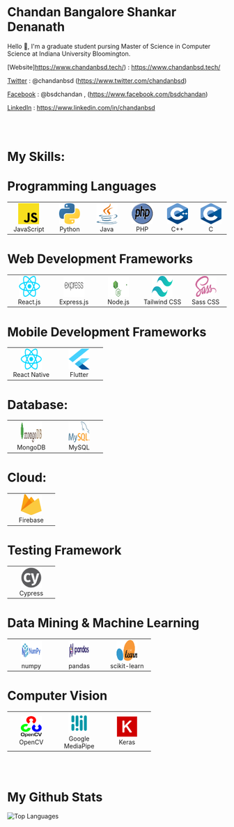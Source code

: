 # Chandan Bangalore Shankar Denanath

Hello 👋, I'm a graduate student pursing Master of Science in Computer Science at Indiana University Bloomington.

[Website]https://www.chandanbsd.tech/) : https://www.chandanbsd.tech/

[Twitter](https://www.twitter.com/chandanbsd) : @chandanbsd (https://www.twitter.com/chandanbsd)

[Facebook](https://www.facebook.com/bsdchandan) : @bsdchandan , (https://www.facebook.com/bsdchandan)

[LinkedIn](https://www.linkedin.com/in/chandanbsd) : https://www.linkedin.com/in/chandanbsd

<br>
<br>
<h1>My Skills:
<br><br>
Programming Languages</h1>

<table>
<tr>
<td align="center" width="96">
<img
src="./img/js.svg"
width="48"
height="48"
alt="JavaScript"
/>
<br />JavaScript
</td>

<td align="center" width="96">
<img
src="./img/python.svg"
width="48"
height="48"
alt="Python"
/>
<br />Python
</td>

<td align="center" width="96">
<img
src="./img/java.svg"
width="48"
height="48"
alt="Java"
/>
<br />Java
</td>

<td align="center" width="96">
<img
src="./img/php.svg"
width="48"
height="48"
alt="PHP"
/>
<br />PHP
</td>

<td align="center" width="96">
<img
src="./img/c++.svg"
width="48"
height="48"
alt="C++"
/>
<br />C++
</td>

<td align="center" width="96">
<img
src="./img/c.svg"
width="48"
height="48"
alt="C"
/>
<br />C
</td>
</tr>
</table>

<h1>Web Development Frameworks</h1>
<table>
<tr>
<td align="center" width="96">
<img
src="./img/react.svg"
width="48"
height="48"
alt="React.js"
/>
<br />React.js
</td>

<td align="center" width="96">
<img
src="./img/express.svg"
width="48"
height="48"
alt="Express.js"
/>
<br />Express.js
</td>

<td align="center" width="96">
<img
src="./img/node.svg"
width="48"
height="48"
alt="Node.js"
/>
<br />Node.js
</td>

<td align="center" width="96">
<img
src="./img/tailwindcss.svg"
width="48"
height="48"
alt="Tailwind CSS"
/>
<br />Tailwind CSS
</td>

<td align="center" width="96">
<img
src="./img/sass.svg"
width="48"
height="48"
alt="Sass CSS"
/>
<br />Sass CSS
</td>

</tr>
</table>

<h1>Mobile Development Frameworks</h1>
<table>
<tr>
<td align="center" width="96">
<img
src="./img/react.svg"
width="48"
height="48"
alt="React Native"
/>
<br />React Native
  </td>

<td align="center" width="96">
<img
src="./img/flutter-logo.svg"
width="48"
height="48"
alt="Flutter"
/>
<br />Flutter
</td>
</tr>
</table>

<h1>Database:</h1>
<table>
<tr>
<td align="center" width="96">
<img
src="./img/mongodb.svg"
width="48"
height="48"
alt="MongoDB"
/>
<br />MongoDB
</td>

<td align="center" width="96">
<img
src="./img/mysql.svg"
width="48"
height="48"
alt="MySQL"
/>
<br />MySQL
</td>
</tr>
</table>

<h1>Cloud:</h1>
<table>
<tr>
<td align="center" width="96">
<img
src="./img/firebase.svg"
width="48"
height="48"
alt="Firebase"
/>
<br />Firebase
</td>
</tr>
</table>

<h1>Testing Framework</h1>
<table>
<tr>
<td align="center" width="96">
<img
src="./img/cypress.svg"
width="48"
height="48"
alt="cypress"
/>
<br />Cypress
</td>
</tr>
</table>

<h1>Data Mining & Machine Learning</h1>
<table>
<tr>
<td align="center" width="96">
<img
src="./img/numpy.svg"
width="48"
height="48"
alt="numpy"
/>
<br />numpy
</td>
<td align="center" width="96">
<img
src="./img/pandas.svg"
width="48"
height="48"
alt="pandas"
/>
<br />pandas
</td>

<td align="center" width="96">
<img
src="./img/sklearn.svg"
width="48"
height="48"
alt="sklearn"
/>
<br />scikit-learn
</td>
</tr>
</table>

<h1>Computer Vision</h1>
<table>
<tr>
<td align="center" width="96">
<img
src="./img/opencv.svg"
width="48"
height="48"
alt="opencv"
/>
<br />OpenCV
</td>

<td align="center" width="96">
<img
src="./img/mediapipe.png"
width="48"
height="48"
alt="mediapipe"
/>
<br />Google MediaPipe
</td>

<td align="center" width="96">
<img
src="./img/keras.svg"
width="48"
height="48"
alt="keras"
/>
<br />Keras
</td>

</tr>
</table>

<br>
<br>

<h1>My Github Stats</h1>

![Top Languages](https://github-readme-stats.vercel.app/api/top-langs/?username=chandanbsd&layout=compact&count_private=true&langs_count=4&theme=radical)
